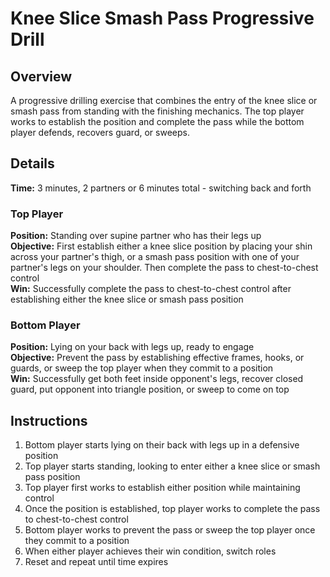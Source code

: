 # Knee Slice Smash Pass Progressive Drill

## Overview
A progressive drilling exercise that combines the entry of the knee slice or smash pass from standing with the finishing mechanics. The top player works to establish the position and complete the pass while the bottom player defends, recovers guard, or sweeps.

## Details
**Time:** 3 minutes, 2 partners or 6 minutes total - switching back and forth

### Top Player
**Position:** Standing over supine partner who has their legs up  
**Objective:** First establish either a knee slice position by placing your shin across your partner's thigh, or a smash pass position with one of your partner's legs on your shoulder. Then complete the pass to chest-to-chest control  
**Win:** Successfully complete the pass to chest-to-chest control after establishing either the knee slice or smash pass position  

### Bottom Player
**Position:** Lying on your back with legs up, ready to engage  
**Objective:** Prevent the pass by establishing effective frames, hooks, or guards, or sweep the top player when they commit to a position  
**Win:** Successfully get both feet inside opponent's legs, recover closed guard, put opponent into triangle position, or sweep to come on top  

## Instructions
1. Bottom player starts lying on their back with legs up in a defensive position
2. Top player starts standing, looking to enter either a knee slice or smash pass position
3. Top player first works to establish either position while maintaining control
4. Once the position is established, top player works to complete the pass to chest-to-chest control
5. Bottom player works to prevent the pass or sweep the top player once they commit to a position
6. When either player achieves their win condition, switch roles
7. Reset and repeat until time expires
